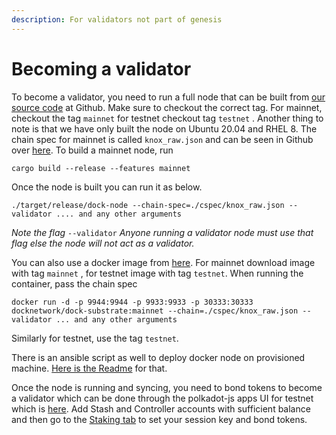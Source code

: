 ```yaml
---
description: For validators not part of genesis
---
```


# Becoming a validator

To become a validator, you need to run a full node that can be built from [our source code](https://github.com/docknetwork/dock-substrate) at Github. Make sure to checkout the correct tag. For mainnet, checkout the tag `mainnet` for testnet checkout tag `testnet` . Another thing to note is that we have only built the node on Ubuntu 20.04 and RHEL 8. The chain spec for mainnet is called `knox_raw.json` and can be seen in Github over [here](https://github.com/docknetwork/dock-substrate/blob/master/cspec/knox_raw.json?raw=true). To build a mainnet node, run

```text
cargo build --release --features mainnet
```

Once the node is built you can run it as below. 

```text
./target/release/dock-node --chain-spec=./cspec/knox_raw.json --validator .... and any other arguments
```

_Note the flag_ `--validator` _Anyone running a validator node must use that flag else the node will not act as a validator._

You can also use a docker image from [here](https://hub.docker.com/r/docknetwork/dock-substrate). For mainnet download image with tag `mainnet` , for testnet image with tag `testnet`. When running the container, pass the chain spec

```text
docker run -d -p 9944:9944 -p 9933:9933 -p 30333:30333 docknetwork/dock-substrate:mainnet --chain=./cspec/knox_raw.json --validator ... and any other arguments
```

Similarly for testnet, use the tag `testnet`.

There is an ansible script as well to deploy docker node on provisioned machine. [Here is the Readme](https://github.com/docknetwork/dock-substrate/tree/testnet/scripts/ansible) for that.

Once the node is running and syncing, you need to bond tokens to become a validator which can be done through the polkadot-js apps UI for testnet which is [here](https://fe-staging.dock.io/?rpc=wss%3A%2F%2Fknox-1.dock.io#/explorer). Add Stash and Controller accounts with sufficient balance and then go to the [Staking tab](https://fe-staging.dock.io/?rpc=wss%3A%2F%2Fknox-1.dock.io#/staking) to set your session key and bond tokens.


